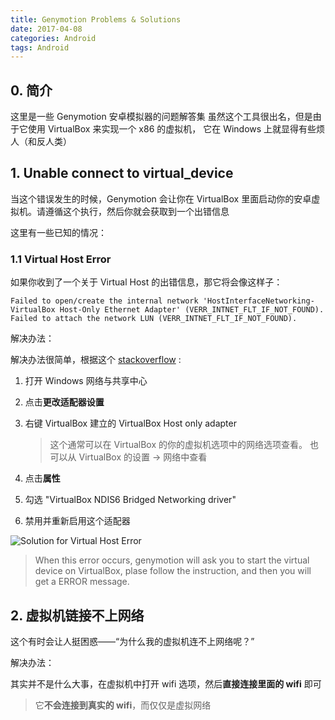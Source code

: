 ```yaml
---
title: Genymotion Problems & Solutions
date: 2017-04-08
categories: Android
tags: Android
---
```


## 0. 简介

这里是一些 Genymotion 安卓模拟器的问题解答集
虽然这个工具很出名，但是由于它使用 VirtualBox 来实现一个 x86 的虚拟机，
它在 Windows 上就显得有些烦人（和反人类）

## 1. Unable connect to virtual_device

当这个错误发生的时候，Genymotion 会让你在 VirtualBox 里面启动你的安卓虚拟机。请遵循这个执行，然后你就会获取到一个出错信息

这里有一些已知的情况：

### 1.1 Virtual Host Error

如果你收到了一个关于 Virtual Host 的出错信息，那它将会像这样子：

    Failed to open/create the internal network 'HostInterfaceNetworking-VirtualBox Host-Only Ethernet Adapter' (VERR_INTNET_FLT_IF_NOT_FOUND).
    Failed to attach the network LUN (VERR_INTNET_FLT_IF_NOT_FOUND).

解决办法：

解决办法很简单，根据这个 [stackoverflow](http://stackoverflow.com/questions/33725779/failed-to-open-create-the-internal-network-vagrant-on-windows10) :

1. 打开 Windows 网络与共享中心
2. 点击**更改适配器设置**
3. 右键 VirtualBox 建立的 VirtualBox Host only adapter

    > 这个通常可以在 VirtualBox 的你的虚拟机选项中的网络选项查看。
    也可以从 VirtualBox 的设置 -> 网络中查看

4. 点击**属性**
5. 勾选 "VirtualBox NDIS6 Bridged Networking driver"
6. 禁用并重新启用这个适配器

![Solution for Virtual Host Error](http://i.stack.imgur.com/Tkkws.png)

> When this error occurs, genymotion will ask you to start the virtual device on VirtualBox, plase follow the instruction, and then you will get a ERROR message.


## 2. 虚拟机链接不上网络

这个有时会让人挺困惑——“为什么我的虚拟机连不上网络呢？”

解决办法：

其实并不是什么大事，在虚拟机中打开 wifi 选项，然后**直接连接里面的 wifi** 即可

> 它**不会连接到真实的 wifi**，而仅仅是虚拟网络
